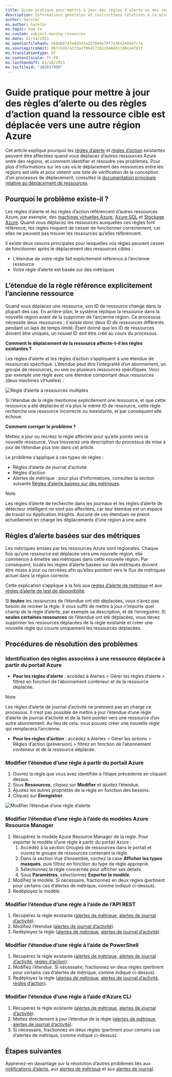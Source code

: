 ```yaml
---
title: Guide pratique pour mettre à jour des règles d’alerte ou des règles d’action quand la ressource cible est déplacée vers une autre région Azure
description: Informations générales et instructions relatives à la mise à jour des règles d’alerte ou des règles d’action quand la ressource cible est déplacée vers une autre région Azure.
author: harelbr
ms.author: harelbr
ms.topic: how-to
ms.custom: subject-moving-resources
ms.date: 02/14/2021
ms.openlocfilehash: eb6dbb74fe0d345a157049e79f7a3642499d7cfa
ms.sourcegitcommit: 867cb1b7a1f3a1f0b427282c648d411d0ca4f81f
ms.translationtype: HT
ms.contentlocale: fr-FR
ms.lasthandoff: 03/20/2021
ms.locfileid: "102037980"
---
```

# <a name="how-to-update-alert-rules-or-action-rules-when-their-target-resource-moves-to-a-different-azure-region"></a>Guide pratique pour mettre à jour des règles d’alerte ou des règles d’action quand la ressource cible est déplacée vers une autre région Azure

Cet article explique pourquoi les [règles d’alerte](./alerts-overview.md) et [règles d’action](./alerts-action-rules.md) existantes peuvent être affectées quand vous déplacez d’autres ressources Azure entre des régions, et comment identifier et résoudre ces problèmes. Pour plus d’informations sur les cas où le déplacement des ressources entre les régions est utile et pour obtenir une liste de vérification de la conception d’un processus de déplacement, consultez la [documentation principale relative au déplacement de ressources](../../azure-resource-manager/management/move-region.md).

## <a name="why-the-problem-exists"></a>Pourquoi le problème existe-il ?

Les règles d’alerte et les règles d’action référencent d’autres ressources Azure, par exemple, des [machines virtuelles Azure](../../site-recovery/azure-to-azure-tutorial-migrate.md), [Azure SQL](../../azure-sql/database/move-resources-across-regions.md) et [Stockage Azure](../../storage/common/storage-account-move.md). Quand vous déplacez les ressources auxquelles ces règles font référence, les règles risquent de cesser de fonctionner correctement, car elles ne peuvent pas trouver les ressources qu’elles référencent.

Il existe deux raisons principales pour lesquelles vos règles peuvent cesser de fonctionner après le déplacement des ressources cibles :

- L’étendue de votre règle fait explicitement référence à l’ancienne ressource
- Votre règle d’alerte est basée sur des métriques

## <a name="rule-scope-explicitly-refers-to-the-old-resource"></a>L’étendue de la règle référence explicitement l’ancienne ressource

Quand vous déplacez une ressource, son ID de ressource change dans la plupart des cas. En arrière-plan, le système réplique la ressource dans la nouvelle région avant de la supprimer de l’ancienne région. Ce processus nécessite deux ressources ; il existe donc deux ID de ressources différents pendant un laps de temps limité. Étant donné que les ID de ressources doivent être uniques, un nouvel ID doit être créé au cours du processus. 

**Comment le déplacement de la ressource affecte-t-il les règles existantes ?**

Les règles d’alerte et les règles d’action s’appliquent à une étendue de ressources spécifique. L’étendue peut être l’intégralité d’un abonnement, un groupe de ressources, ou une ou plusieurs ressources spécifiques.
Voici par exemple une règle avec une étendue comportant deux ressources (deux machines virtuelles) :

![Règle d’alerte à ressources multiples](media/alerts-resource-move/multi-resource-alert-rule.png)

Si l’étendue de la règle mentionne explicitement une ressource, et que cette ressource a été déplacée et n’a plus le même ID de ressource, cette règle recherche une ressource incorrecte ou inexistante, et par conséquent elle échoue.

**Comment corriger le problème ?**

Mettez à jour ou recréez la règle affectée pour qu’elle pointe vers la nouvelle ressource. Vous trouverez une description du processus de mise à jour de l’étendue plus loin dans cet article.

Le problème s’applique à ces types de règles :

- Règles d’alerte de journal d’activité
- Règles d’action
- Alertes de métrique : pour plus d’informations, consultez la section suivante [Règles d’alerte basées sur des métriques](#alert-rules-based-on-metrics).

> [!NOTE]
> Les règles d’alerte de recherche dans les journaux et les règles d’alerte de détecteur intelligent ne sont pas affectées, car leur étendue est un espace de travail ou Application Insights. Aucune de ces étendues ne prend actuellement en charge les déplacements d’une région à une autre.

## <a name="alert-rules-based-on-metrics"></a>Règles d’alerte basées sur des métriques

Les métriques émises par les ressources Azure sont régionales. Chaque fois qu’une ressource est déplacée vers une nouvelle région, elle commence à émettre ses métriques dans cette nouvelle région. Par conséquent, toutes les règles d’alerte basées sur des métriques doivent être mises à jour ou recréées afin qu’elles pointent vers le flux de métriques actuel dans la région correcte.

Cette explication s’applique à la fois aux [règles d’alerte de métrique](alerts-metric-overview.md) et aux [règles d’alerte de test de disponibilité](../app/monitor-web-app-availability.md).

Si **toutes** les ressources de l’étendue ont été déplacées, vous n’avez pas besoin de recréer la règle. Il vous suffit de mettre à jour n’importe quel champ de la règle d’alerte, par exemple sa description, et de l’enregistrer.
Si **seules certaines ressources** de l’étendue ont été déplacées, vous devez supprimer les ressources déplacées de la règle existante et créer une nouvelle règle qui couvre uniquement les ressources déplacées.

## <a name="procedures-to-fix-problems"></a>Procédures de résolution des problèmes

### <a name="identifying-rules-associated-with-a-moved-resource-from-the-azure-portal"></a>Identification des règles associées à une ressource déplacée à partir du portail Azure

- **Pour les règles d’alerte** : accédez à Alertes > Gérer les règles d’alerte > filtrez en fonction de l’abonnement conteneur et de la ressource déplacée.
> [!NOTE]
> Les règles d’alerte de journal d’activité ne prennent pas en charge ce processus. Il n’est pas possible de mettre à jour l’étendue d’une règle d’alerte de journal d’activité et de la faire pointer vers une ressource d’un autre abonnement. Au lieu de cela, vous pouvez créer une nouvelle règle qui remplacera l’ancienne.

- **Pour les règles d’action** : accédez à Alertes > Gérer les actions > Règles d’action (préversion) > filtrez en fonction de l’abonnement conteneur et de la ressource déplacée.

### <a name="change-scope-of-a-rule-from-the-azure-portal"></a>Modifier l’étendue d’une règle à partir du portail Azure

1. Ouvrez la règle que vous avez identifiée à l’étape précédente en cliquant dessus.
2. Sous **Ressources**, cliquez sur **Modifier** et ajustez l’étendue.
3. Ajustez les autres propriétés de la règle en fonction des besoins.
4. Cliquez sur **Enregistrer**.

![Modifier l’étendue d’une règle d’alerte](media/alerts-resource-move/change-alert-rule-scope.png)

### <a name="change-the-scope-of-a-rule-using-azure-resource-manager-templates"></a>Modifier l’étendue d’une règle à l’aide de modèles Azure Resource Manager

1. Récupérez le modèle Azure Resource Manager de la règle.  Pour exporter le modèle d’une règle à partir du portail Azure :
   1. Accédez à la section Groupes de ressources dans le portail et ouvrez le groupe de ressources contenant la règle.
   2. Dans la section Vue d’ensemble, cochez la case **Afficher les types masqués**, puis filtrez en fonction du type de règle approprié.
   3. Sélectionnez la règle concernée pour afficher ses détails.
   4. Sous **Paramètres**, sélectionnez **Exporter le modèle**.
2. Modifiez le modèle. Si nécessaire, fractionnez en deux règles (pertinent pour certains cas d’alertes de métrique, comme indiqué ci-dessus).
3. Redéployez le modèle.

### <a name="change-scope-of-a-rule-using-rest-api"></a>Modifier l’étendue d’une règle à l’aide de l’API REST

1. Récupérez la règle existante ([alertes de métrique](/rest/api/monitor/metricalerts/get), [alertes de journal d’activité](/rest/api/monitor/activitylogalerts/get)).
2. Modifiez l’étendue ([alertes de journal d’activité](/rest/api/monitor/activitylogalerts/update)).
3. Redéployez la règle ([alertes de métrique](/rest/api/monitor/metricalerts/createorupdate), [alertes de journal d’activité](/rest/api/monitor/activitylogalerts/createorupdate)).

### <a name="change-scope-of-a-rule-using-powershell"></a>Modifier l’étendue d’une règle à l’aide de PowerShell

1. Récupérez la règle existante ([alertes de métrique](/powershell/module/az.monitor/get-azmetricalertrulev2), [alertes de journal d’activité](/powershell/module/az.monitor/get-azactivitylogalert), [règles d’action](/powershell/module/az.alertsmanagement/get-azactionrule)).
2. Modifiez l’étendue. Si nécessaire, fractionnez en deux règles (pertinent pour certains cas d’alertes de métrique, comme indiqué ci-dessus).
3. Redéployez la règle ([alertes de métrique](/powershell/module/az.monitor/add-azmetricalertrulev2), [alertes de journal d’activité](/powershell/module/az.monitor/enable-azactivitylogalert), [règles d’action](/powershell/module/az.alertsmanagement/set-azactionrule)).

### <a name="change-the-scope-of-a-rule-using-azure-cli"></a>Modifier l’étendue d’une règle à l’aide d’Azure CLI

1.  Récupérez la règle existante ([alertes de métrique](/cli/azure/monitor/metrics/alert#az-monitor-metrics-alert-show), [alertes de journal d’activité](/cli/azure/monitor/activity-log/alert#az-monitor-activity-log-alert-list)).
2.  Mettez directement à jour l’étendue de la règle ([alertes de métrique](/cli/azure/monitor/metrics/alert#az-monitor-metrics-alert-update), [alertes de journal d’activité](/cli/azure/monitor/activity-log/alert/scope)).
3.  Si nécessaire, fractionnez en deux règles (pertinent pour certains cas d’alertes de métrique, comme indiqué ci-dessus).

## <a name="next-steps"></a>Étapes suivantes

Apprenez-en davantage sur la résolution d’autres problèmes liés aux [notifications d’alerte](alerts-troubleshoot.md), aux [alertes de métrique](alerts-troubleshoot-metric.md) et aux [alertes de journal](alerts-troubleshoot-log.md).